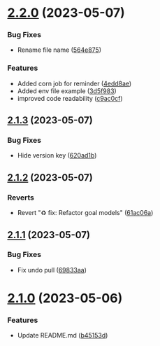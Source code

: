 # [2.2.0](https://github.com/hossainchisty/Backend-Goals-Management/compare/v2.1.3...v2.2.0) (2023-05-07)


### Bug Fixes

* Rename file name ([564e875](https://github.com/hossainchisty/Backend-Goals-Management/commit/564e8751c43c9858542563fa17f0444e063cedcb))


### Features

* Added corn job for reminder ([4edd8ae](https://github.com/hossainchisty/Backend-Goals-Management/commit/4edd8ae65fb7721f272baa5a136e5db5bb811af1))
* Added env file example ([3d5f983](https://github.com/hossainchisty/Backend-Goals-Management/commit/3d5f9838828a328d7ffb3207dea0b67582ca41c0))
* improved code readability ([c9ac0cf](https://github.com/hossainchisty/Backend-Goals-Management/commit/c9ac0cf15bffef6a59e15d5a0cb10b89181af104))



## [2.1.3](https://github.com/hossainchisty/Backend-Goals-Management/compare/v2.1.2...v2.1.3) (2023-05-07)


### Bug Fixes

* Hide version key ([620ad1b](https://github.com/hossainchisty/Backend-Goals-Management/commit/620ad1b2c2eead9cd630ec10c90b3bbb7a7c66b2))



## [2.1.2](https://github.com/hossainchisty/Backend-Goals-Management/compare/v2.1.1...v2.1.2) (2023-05-07)


### Reverts

* Revert "♻️ fix: Refactor goal models" ([61ac06a](https://github.com/hossainchisty/Backend-Goals-Management/commit/61ac06a8eae421e0fa42b64cb1c670663405d157))



## [2.1.1](https://github.com/hossainchisty/Backend-Goals-Management/compare/v2.1.0...v2.1.1) (2023-05-07)


### Bug Fixes

* Fix undo pull ([69833aa](https://github.com/hossainchisty/Backend-Goals-Management/commit/69833aab1f0cc6c283ea3fbb5a407921446e9296))



# [2.1.0](https://github.com/hossainchisty/Backend-Goals-Management/compare/v2.0.0...v2.1.0) (2023-05-06)


### Features

* Update README.md ([b45153d](https://github.com/hossainchisty/Backend-Goals-Management/commit/b45153d808a8e84a458b2192f42fa6970bcaabc1))



